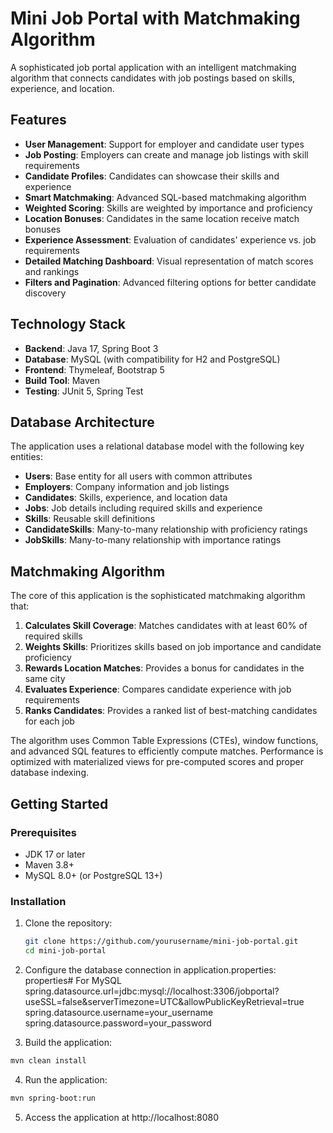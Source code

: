 # Mini Job Portal with Matchmaking Algorithm

A sophisticated job portal application with an intelligent matchmaking algorithm that connects candidates with job postings based on skills, experience, and location.

## Features

- **User Management**: Support for employer and candidate user types
- **Job Posting**: Employers can create and manage job listings with skill requirements
- **Candidate Profiles**: Candidates can showcase their skills and experience
- **Smart Matchmaking**: Advanced SQL-based matchmaking algorithm
- **Weighted Scoring**: Skills are weighted by importance and proficiency
- **Location Bonuses**: Candidates in the same location receive match bonuses
- **Experience Assessment**: Evaluation of candidates' experience vs. job requirements
- **Detailed Matching Dashboard**: Visual representation of match scores and rankings
- **Filters and Pagination**: Advanced filtering options for better candidate discovery

## Technology Stack

- **Backend**: Java 17, Spring Boot 3
- **Database**: MySQL (with compatibility for H2 and PostgreSQL)
- **Frontend**: Thymeleaf, Bootstrap 5
- **Build Tool**: Maven
- **Testing**: JUnit 5, Spring Test

## Database Architecture

The application uses a relational database model with the following key entities:

- **Users**: Base entity for all users with common attributes
- **Employers**: Company information and job listings
- **Candidates**: Skills, experience, and location data
- **Jobs**: Job details including required skills and experience
- **Skills**: Reusable skill definitions
- **CandidateSkills**: Many-to-many relationship with proficiency ratings
- **JobSkills**: Many-to-many relationship with importance ratings

## Matchmaking Algorithm

The core of this application is the sophisticated matchmaking algorithm that:

1. **Calculates Skill Coverage**: Matches candidates with at least 60% of required skills
2. **Weights Skills**: Prioritizes skills based on job importance and candidate proficiency
3. **Rewards Location Matches**: Provides a bonus for candidates in the same city
4. **Evaluates Experience**: Compares candidate experience with job requirements
5. **Ranks Candidates**: Provides a ranked list of best-matching candidates for each job

The algorithm uses Common Table Expressions (CTEs), window functions, and advanced SQL features to efficiently compute matches. Performance is optimized with materialized views for pre-computed scores and proper database indexing.

## Getting Started

### Prerequisites

- JDK 17 or later
- Maven 3.8+
- MySQL 8.0+ (or PostgreSQL 13+)

### Installation

1. Clone the repository:
   ```bash
   git clone https://github.com/yourusername/mini-job-portal.git
   cd mini-job-portal
   ```

2. Configure the database connection in application.properties:
  properties# For MySQL
  spring.datasource.url=jdbc:mysql://localhost:3306/jobportal?useSSL=false&serverTimezone=UTC&allowPublicKeyRetrieval=true
  spring.datasource.username=your_username
  spring.datasource.password=your_password

3. Build the application:
```bash
mvn clean install
```

4. Run the application:
```bash
mvn spring-boot:run
```

5. Access the application at
   http://localhost:8080
